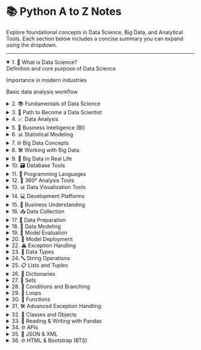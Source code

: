# 📚 Python A to Z Notes 

Explore foundational concepts in Data Science, Big Data, and Analytical Tools. Each section below includes a concise summary you can expand using the dropdown.

---

<details open> <summary>1. 🚀 What is Data Science?</summary>
Definition and core purpose of Data Science

Importance in modern industries

Basic data analysis workflow

</details> <details> <summary>2. 📚 Fundamentals of Data Science</summary>
Overview of data types and sources

Core components: Statistics, Machine Learning, Domain Knowledge

Lifecycle of a data science project

</details> <details> <summary>3. 🎯 Path to Become a Data Scientist</summary>
Skills roadmap: technical & soft skills

Suggested learning sequence

Beginner-friendly tools and platforms

</details> <details> <summary>4. 📈 Data Analysis</summary>
Descriptive vs. inferential analysis

Common techniques

Real-world data examples

</details> <details> <summary>5. 🧠 Business Intelligence (BI)</summary>
Difference between BI and Data Science

Popular tools: Power BI, Tableau

Real business use cases

</details> <details> <summary>6. 📊 Statistical Modeling</summary>
Basics: mean, median, standard deviation

Probability, distributions, correlation

Linear regression & hypothesis testing

</details> <details> <summary>7. 🌐 Big Data Concepts</summary>
3Vs of Big Data: Volume, Velocity, Variety

Examples: Social Media, IoT, etc.

Challenges & significance

</details> <details> <summary>8. 🛠️ Working with Big Data</summary>
Tools: Hadoop, Spark

Storage & processing methods

Real-time vs. batch processing

</details> <details> <summary>9. 💼 Big Data in Real Life</summary>
Industry applications: healthcare, banking, retail

Impact on decision-making

Data monetization strategies

</details> <details> <summary>10. 🗃️ Database Tools</summary>
SQL vs. NoSQL

Tools: MySQL, PostgreSQL, MongoDB

Data querying and management

</details> <details> <summary>11. 🐍 Programming Languages</summary>
Python and R for data science

Popular libraries: NumPy, pandas, Matplotlib

Role of scripting in automation

</details> <details> <summary>12. 🔄 360° Analysis Tools</summary>
All-in-one analytics platforms

Integrating BI, ML, and automation

Tools: SAS, RapidMiner

</details> <details> <summary>13. 📊 Data Visualization Tools</summary>
Importance of data storytelling

Tools: Tableau, Power BI, Matplotlib

Best practices in visualization

</details> <details> <summary>14. 💻 Development Platforms</summary>
IDEs: Jupyter Notebook, VS Code

Version control with Git

Deployment & collaboration techniques

</details> <details> <summary>15. 🧩 Business Understanding</summary>
Understanding the problem domain

Aligning data goals with business objectives

Communicating with stakeholders

</details> <details> <summary>16. 📥 Data Collection</summary>
Primary vs. secondary sources

APIs, surveys, sensors, web scraping

Data privacy & quality assurance

</details> <details> <summary>17. 🧹 Data Preparation</summary>
Data cleaning and transformation

Handling missing values and outliers

Feature selection and encoding

</details> <details> <summary>18. 🧠 Data Modeling</summary>
Overview of ML algorithms

Model training, validation, and tuning

Classification, regression, clustering

</details> <details> <summary>19. 🧪 Model Evaluation</summary>
Metrics: Accuracy, Precision, Recall, F1-score

Cross-validation techniques

ROC-AUC, confusion matrix

</details> <details> <summary>20. 🚀 Model Deployment</summary>
Deploying models to production

Tools: Flask, FastAPI, Docker

Monitoring and updates

</details> <details> <summary>22. ⚠️ Exception Handling</summary>
Types of errors in Python

Using try, except, finally, and else

Raising and creating custom exceptions

</details> <details> <summary>23. 🔢 Data Types</summary>
Built-in types: int, float, str, list, dict, etc.

Type conversion and checking

Mutable vs. immutable

Practical examples

</details> <details> <summary>24. 🔤 String Operations</summary>
Creating and manipulating strings

Methods: upper(), lower(), find(), replace()

Formatting and concatenation

Escape characters and raw strings

</details> <details> <summary>25. 📋 Lists and Tuples</summary>
Defining and accessing

List methods: append(), remove(), sort()

Tuple immutability

Nested structures

</details> <details> <summary>26. 🧾 Dictionaries</summary>
Key-value structure

Unique keys

Mutable and unordered

</details> <details> <summary>27. 🧮 Sets</summary>
Unique, unordered collection

Automatically removes duplicates

Limited mutability

</details> <details> <summary>28. 🔁 Conditions and Branching</summary>
Boolean expressions

Conditional statements

Operators: ==, !=, >, <, and, or, not

</details> <details> <summary>29. 🔄 Loops</summary>
for and while loops

Loop control: break, continue, pass

</details> <details> <summary>30. 🧩 Functions</summary>
Reusable blocks of code

Modular and readable design

Function definition and return values

</details> <details> <summary>31. 🛠️ Advanced Exception Handling</summary>
Handling runtime errors

Common exceptions: ValueError, ZeroDivisionError, etc.

Enhancing user experience

</details> <details> <summary>32. 🧱 Classes and Objects</summary>
Classes as blueprints
Attributes and methods
Introduction to OOP concepts
</details> 

<details> <summary>33. 🐼 Reading & Writing with Pandas</summary>
Read CSV, Excel, JSON files
Data manipulation and filtering
Cleaning and transforming data
</details> 

<details> <summary>34. 🌐 APIs</summary>
What is an API?
Role in software integration
Using APIs with Python
</details> 

<details> <summary>35. 🧾 JSON & XML</summary>
JSON structure and parsing in Python
XML basics and parsing using ElementTree
</details> 

<details> <summary>36. 🌐 HTML & Bootstrap (BTS)</summary>
HTML structure and common tags
Responsive design with Bootstrap grid
Components: navbar, buttons, forms
</details>
